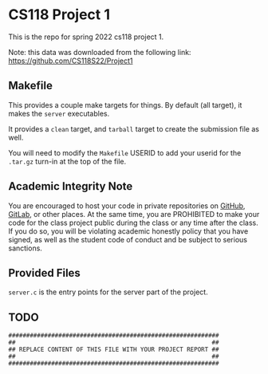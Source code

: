 # CS118 Project 1

This is the repo for spring 2022 cs118 project 1.

Note: this data was downloaded from the following link: https://github.com/CS118S22/Project1

## Makefile

This provides a couple make targets for things.
By default (all target), it makes the `server` executables.

It provides a `clean` target, and `tarball` target to create the submission file as well.

You will need to modify the `Makefile` USERID to add your userid for the `.tar.gz` turn-in at the top of the file.

## Academic Integrity Note

You are encouraged to host your code in private repositories on [GitHub](https://github.com/), [GitLab](https://gitlab.com), or other places.  At the same time, you are PROHIBITED to make your code for the class project public during the class or any time after the class.  If you do so, you will be violating academic honestly policy that you have signed, as well as the student code of conduct and be subject to serious sanctions.

## Provided Files

`server.c` is the entry points for the server part of the project.

## TODO

    ###########################################################
    ##                                                       ##
    ## REPLACE CONTENT OF THIS FILE WITH YOUR PROJECT REPORT ##
    ##                                                       ##
    ###########################################################
